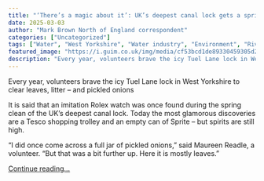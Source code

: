 ```yaml
---
title: "‘There’s a magic about it’: UK’s deepest canal lock gets a spring clean"
date: 2025-03-03
author: "Mark Brown North of England correspondent"
categories: ["Uncategorized"]
tags: ["Water", "West Yorkshire", "Water industry", "Environment", "Rivers", "UK news", "England", "Wales", "North of England"]
featured_image: "https://i.guim.co.uk/img/media/cf53bcd1de89330459305d24926d6df7e7dfc879/0_0_8192_4918/master/8192.jpg?width=140&quality=85&auto=format&fit=max&s=f19506433e1598b50da61815c93fd258"
description: "Every year, volunteers brave the icy Tuel Lane lock in West Yorkshire to clear leaves, litter – and pickled onionsIt is said that an imitation Rolex watch was o..."
---
```


Every year, volunteers brave the icy Tuel Lane lock in West Yorkshire to clear leaves, litter – and pickled onions

It is said that an imitation Rolex watch was once found during the spring clean of the UK’s deepest canal lock. Today the most glamorous discoveries are a Tesco shopping trolley and an empty can of Sprite – but spirits are still high.

“I did once come across a full jar of pickled onions,” said Maureen Readle, a volunteer. “But that was a bit further up. Here it is mostly leaves.”

[Continue reading...](https://www.theguardian.com/environment/2025/mar/03/uk-deepest-lock-tuel-lane-west-yorkshire)
